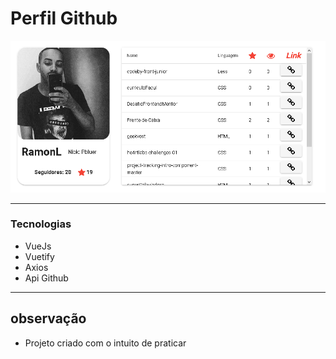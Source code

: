 # Perfil Github
![interface image](https://github.com/Pbluer/Perfil-Github/blob/main/src/assets/captura.png)

----
### Tecnologias
* VueJs
* Vuetify
* Axios
* Api Github 

----
## observação
* Projeto criado com o intuito de praticar
